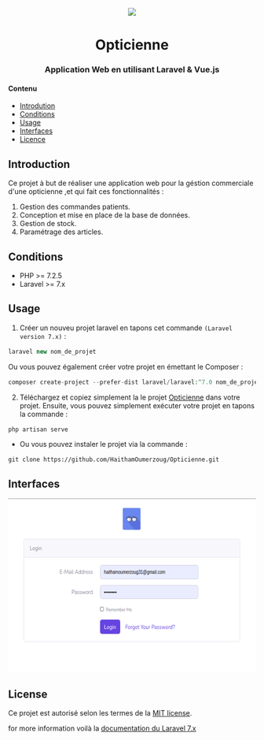 <p align="center"><img src="https://res.cloudinary.com/dtfbvvkyp/image/upload/v1566331377/laravel-logolockup-cmyk-red.svg" width="400"></p>

<p align="center">
<h1 align="center">Opticienne</h1>
<h3 align="center">Application Web en utilisant Laravel & Vue.js</h3>

#### Contenu
* [Introdution](#introduction)
* [Conditions](#conditions)
* [Usage](#usage)
* [Interfaces](#interfaces)
* [Licence](#licence)

## Introduction
Ce projet à but de réaliser une application web pour la géstion commerciale d'une opticienne ,et qui fait ces fonctionnalités :
1. Gestion des commandes patients.
1. Conception et mise en place de la base de données.
1. Gestion de stock.
1. Paramétrage des articles.

## Conditions 
- PHP  >= 7.2.5
- Laravel >= 7.x

## Usage
1. Créer un nouveu projet laravel en tapons cet commande `(Laravel version 7.x)` :
```php 
laravel new nom_de_projet
```
Ou vous pouvez également créer votre projet en émettant le Composer :
```php
composer create-project --prefer-dist laravel/laravel:^7.0 nom_de_projet
```
2. Téléchargez et copiez simplement la le projet [Opticienne](https://github.com/HaithamOumerzoug/Opticienne) dans votre projet.
Ensuite, vous pouvez simplement exécuter votre projet en tapons la commande :
```php 
php artisan serve
```
- Ou vous pouvez instaler le projet via la commande :
```git
git clone https://github.com/HaithamOumerzoug/Opticienne.git
```
## Interfaces
<p align="left">
  <img alt="" src="public/Images/Login.png" width="617" height="352">
</p>





## License

Ce projet est autorisé selon les termes de la [MIT license](https://opensource.org/licenses/MIT).

for more information voilà la [documentation du Laravel 7.x](https://laravel.com/docs/7.x/)